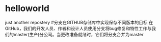 # helloworld
just another repostery
#分支在GITHUB存储库中实现保存不同版本的目标
在GitHub，我们的开发人员、作者和设计人员使用分支将bug修复和特性工作与我们的master(生产)分公司。当更改准备就绪时，它们将分支合并为master
